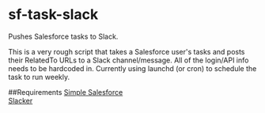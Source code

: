 # sf-task-slack
Pushes Salesforce tasks to Slack.

This is a very rough script that takes a Salesforce user's tasks and posts their RelatedTo URLs to a Slack channel/message.
All of the login/API info needs to be hardcoded in.
Currently using launchd (or cron) to schedule the task to run weekly.

##Requirements
[Simple Salesforce](https://github.com/heroku/simple-salesforce)  
[Slacker](https://github.com/os/slacker)
